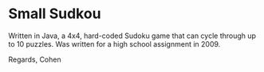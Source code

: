 Small Sudkou
============

Written in Java, a 4x4, hard-coded Sudoku game that can cycle through up to 10 puzzles.  Was written for a high school assignment in 2009.

Regards,
Cohen
